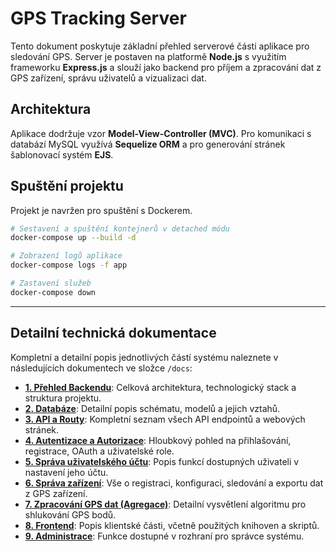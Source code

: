 # GPS Tracking Server

Tento dokument poskytuje základní přehled serverové části aplikace pro sledování GPS. Server je postaven na platformě **Node.js** s využitím frameworku **Express.js** a slouží jako backend pro příjem a zpracování dat z GPS zařízení, správu uživatelů a vizualizaci dat.

## Architektura

Aplikace dodržuje vzor **Model-View-Controller (MVC)**. Pro komunikaci s databází MySQL využívá **Sequelize ORM** a pro generování stránek šablonovací systém **EJS**.

## Spuštění projektu

Projekt je navržen pro spuštění s Dockerem.

```bash
# Sestavení a spuštění kontejnerů v detached módu
docker-compose up --build -d

# Zobrazení logů aplikace
docker-compose logs -f app

# Zastavení služeb
docker-compose down
```

---

## Detailní technická dokumentace

Kompletní a detailní popis jednotlivých částí systému naleznete v následujících dokumentech ve složce `/docs`:

- **[1. Přehled Backendu](./docs/1-backend-overview.md)**: Celková architektura, technologický stack a struktura projektu.
- **[2. Databáze](./docs/2-database.md)**: Detailní popis schématu, modelů a jejich vztahů.
- **[3. API a Routy](./docs/3-api-and-routes.md)**: Kompletní seznam všech API endpointů a webových stránek.
- **[4. Autentizace a Autorizace](./docs/4-authentication.md)**: Hloubkový pohled na přihlašování, registrace, OAuth a uživatelské role.
- **[5. Správa uživatelského účtu](./docs/5-user-management.md)**: Popis funkcí dostupných uživateli v nastavení jeho účtu.
- **[6. Správa zařízení](./docs/6-device-management.md)**: Vše o registraci, konfiguraci, sledování a exportu dat z GPS zařízení.
- **[7. Zpracování GPS dat (Agregace)](./docs/7-gps-data-processing.md)**: Detailní vysvětlení algoritmu pro shlukování GPS bodů.
- **[8. Frontend](./docs/8-frontend.md)**: Popis klientské části, včetně použitých knihoven a skriptů.
- **[9. Administrace](./docs/9-administration.md)**: Funkce dostupné v rozhraní pro správce systému.

